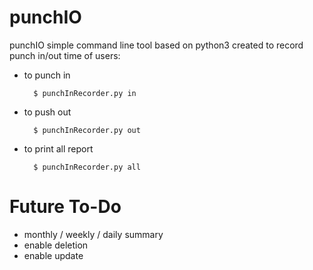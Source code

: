 punchIO
=======

punchIO simple command line tool based on python3 created to record punch in/out time of users:

* to punch in
    
        $ punchInRecorder.py in
    
* to push out
        
        $ punchInRecorder.py out
* to print all report
	
		$ punchInRecorder.py all        
    
Future To-Do
=


- monthly / weekly / daily summary
- enable deletion
- enable update
